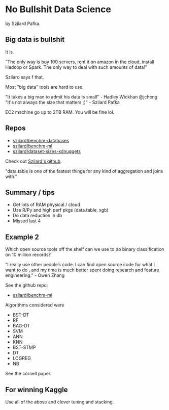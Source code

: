 # No Bullshit Data Science

by Szilard Pafka.

## Big data is bullshit

It is.

"The only way is buy 100 servers, rent it on amazon in the cloud,
install Hadoop or Spark. The only way to deal with such amounts of 
data!"

Szilard says f that. 

Most "big data" tools are hard to use.

"It takes a big man to admit his data is small" - Hadley Wickhan @jcheng
"It's not always the size that matters ;)" - Szilard Pafka

EC2 machine go up to 2TB RAM. You will be fine lol.

## Repos

* [szilard/benchm-databases](https://github.com/szilard/benchm-databases)
* [szilard/benchm-ml](https://github.com/szilard/benchm-ml)
* [szilard/dataset-sizes-kdnuggets](https://github.com/szilard/dataset-sizes-kdnuggets)

Check out [Szilard's github](https://github.com/szilard).

"data.table is one of the fastest things for any kind of aggregation and joins with."

## Summary / tips

* Get lots of RAM physical / cloud
* Use R/Py and high perf pkgs (data.table, xgb)
* Do data reduction in db
* Missed last 4

## Example 2

Which open source tools off the shelf can we use to do binary classification
on 10 million records?

“I really use other people’s code. I can find open source code for what I want to do , and my time is much better spent doing research and feature engineering.” - Owen Zhang

See the github repo:

* [szilard/benchm-ml](https://github.com/szilard/benchm-ml)

Algorithms considered were

* BST-DT
* RF
* BAG-DT
* SVM
* ANN
* KNN
* BST-STMP
* DT
* LOGREG
* NB

See the cornell paper.

## For winning Kaggle

Use all of the above and clever tuning and stacking.
